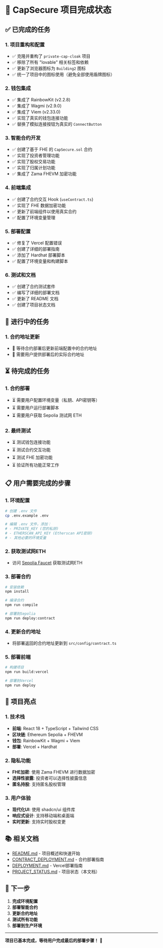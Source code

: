 # 🎯 CapSecure 项目完成状态

## ✅ 已完成的任务

### 1. 项目重构和配置
- ✅ 克隆并重构了 `private-cap-cloak` 项目
- ✅ 移除了所有 "lovable" 相关标签和依赖
- ✅ 更新了浏览器图标为 `Building2` 图标
- ✅ 统一了项目中的图标使用（避免全部使用盾牌图标）

### 2. 钱包集成
- ✅ 集成了 RainbowKit (v2.2.8)
- ✅ 集成了 Wagmi (v2.9.0) 
- ✅ 集成了 Viem (v2.33.0)
- ✅ 实现了真实的钱包连接功能
- ✅ 替换了模拟连接按钮为真实的 `ConnectButton`

### 3. 智能合约开发
- ✅ 创建了基于 FHE 的 `CapSecure.sol` 合约
- ✅ 实现了投资者管理功能
- ✅ 实现了股权交易功能
- ✅ 实现了归属计划功能
- ✅ 集成了 Zama FHEVM 加密功能

### 4. 前端集成
- ✅ 创建了合约交互 Hook (`useContract.ts`)
- ✅ 实现了 FHE 数据加密功能
- ✅ 更新了前端组件以使用真实合约
- ✅ 配置了环境变量管理

### 5. 部署配置
- ✅ 修复了 Vercel 配置错误
- ✅ 创建了详细的部署指南
- ✅ 添加了 Hardhat 部署脚本
- ✅ 配置了环境变量和构建脚本

### 6. 测试和文档
- ✅ 创建了合约测试套件
- ✅ 编写了详细的部署文档
- ✅ 更新了 README 文档
- ✅ 创建了项目状态文档

## 🔄 进行中的任务

### 1. 合约地址更新
- 🔄 等待合约部署后更新前端配置中的合约地址
- 🔄 需要用户提供部署后的实际合约地址

## ⏳ 待完成的任务

### 1. 合约部署
- ⏳ 需要用户配置环境变量（私钥、API密钥等）
- ⏳ 需要用户运行部署脚本
- ⏳ 需要用户获取 Sepolia 测试网 ETH

### 2. 最终测试
- ⏳ 测试钱包连接功能
- ⏳ 测试合约交互功能
- ⏳ 测试 FHE 加密功能
- ⏳ 验证所有功能正常工作

## 📋 用户需要完成的步骤

### 1. 环境配置
```bash
# 创建 .env 文件
cp .env.example .env

# 编辑 .env 文件，添加：
# - PRIVATE_KEY (您的私钥)
# - ETHERSCAN_API_KEY (Etherscan API密钥)
# - 其他必要的环境变量
```

### 2. 获取测试网ETH
- 访问 [Sepolia Faucet](https://sepoliafaucet.com/) 获取测试网ETH

### 3. 部署合约
```bash
# 安装依赖
npm install

# 编译合约
npm run compile

# 部署到Sepolia
npm run deploy:contract
```

### 4. 更新合约地址
- 将部署返回的合约地址更新到 `src/config/contract.ts`

### 5. 部署前端
```bash
# 构建项目
npm run build:vercel

# 部署到Vercel
npm run deploy
```

## 🎉 项目亮点

### 1. 技术栈
- **前端**: React 18 + TypeScript + Tailwind CSS
- **区块链**: Ethereum Sepolia + FHEVM
- **钱包**: RainbowKit + Wagmi + Viem
- **部署**: Vercel + Hardhat

### 2. 隐私功能
- **FHE加密**: 使用 Zama FHEVM 进行数据加密
- **选择性披露**: 投资者可以选择性披露信息
- **匿名持股**: 支持匿名股权管理

### 3. 用户体验
- **现代化UI**: 使用 shadcn/ui 组件库
- **响应式设计**: 支持移动端和桌面端
- **实时更新**: 支持实时股权变更

## 📚 相关文档

- [README.md](./README.md) - 项目概述和快速开始
- [CONTRACT_DEPLOYMENT.md](./CONTRACT_DEPLOYMENT.md) - 合约部署指南
- [DEPLOYMENT.md](./DEPLOYMENT.md) - Vercel部署指南
- [PROJECT_STATUS.md](./PROJECT_STATUS.md) - 项目状态（本文档）

## 🚀 下一步

1. **完成环境配置**
2. **部署智能合约**
3. **更新合约地址**
4. **测试所有功能**
5. **部署到生产环境**

---

**项目已基本完成，等待用户完成最后的部署步骤！** 🎯
